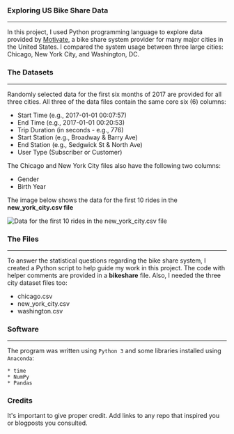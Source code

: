 ### Exploring US Bike Share Data
____________________________________________________________________________________________________________________________________________

In this project, I used Python programming language to explore data provided by [Motivate](https://www.motivateco.com/), a bike share system provider for many major cities in the United States. I compared the system usage between three large cities: Chicago, New York City, and Washington, DC.

### The Datasets
____________________________________________________________________________________________________________________________________________

Randomly selected data for the first six months of 2017 are provided for all three cities. All three of the data files contain the same core six (6) columns:

* Start Time (e.g., 2017-01-01 00:07:57)
* End Time (e.g., 2017-01-01 00:20:53)
* Trip Duration (in seconds - e.g., 776)
* Start Station (e.g., Broadway & Barry Ave)
* End Station (e.g., Sedgwick St & North Ave)
* User Type (Subscriber or Customer)

The Chicago and New York City files also have the following two columns:

* Gender
* Birth Year

The image below shows the data for the first 10 rides in the **new_york_city.csv file**

![Data for the first 10 rides in the **new_york_city.csv file**](https://video.udacity-data.com/topher/2018/March/5aa771dc_nyc-data/nyc-data.png)


### The Files
____________________________________________________________________________________________________________________________________________

To answer the statistical questions regarding the bike share system, I created a Python script to help guide my work in this project. The code with helper comments are provided in a **bikeshare** file. Also, I needed the three city dataset files too:

* chicago.csv
* new_york_city.csv
* washington.csv

### Software
____________________________________________________________________________________________________________________________________________

The program was written using `Python 3` and some libraries installed using `Anaconda`:
```
* time
* NumPy 
* Pandas 
```
### Credits
It's important to give proper credit. Add links to any repo that inspired you or blogposts you consulted.

